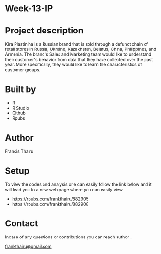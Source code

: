 # Week-13-IP

# Project description

Kira Plastinina is a Russian brand that is sold through a defunct chain of retail stores in Russia, Ukraine, Kazakhstan, Belarus, China, Philippines, and Armenia. The brand's Sales and Marketing team would like to understand their customer's behavior from data that they have collected over the past year. More specifically, they would like to learn the characteristics of customer groups.

# Built by

* R
* R Studio
* Github
* Rpubs

# Author

Francis Thairu

# Setup

To view the codes and analysis one can easily follow the link below and it will lead you to a new web page where you can easily view

* https://rpubs.com/frankthairu/882905
* https://rpubs.com/frankthairu/882908

# Contact

Incase of any questions or contributions you can reach author .

frankthairu@gmail.com
